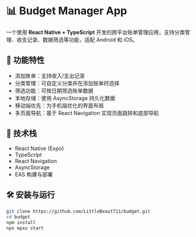 # 📊 Budget Manager App

一个使用 **React Native + TypeScript** 开发的跨平台账单管理应用，支持分类管理、收支记录、数据筛选等功能，适配 Android 和 iOS。

## 🚀 功能特性

- 添加账单：支持收入/支出记录
- 分类管理：可自定义分类并在添加账单时选择
- 筛选功能：可按日期筛选账单数据
- 本地存储：使用 AsyncStorage 持久化数据
- 移动端优先：为手机端优化的界面布局
- 多页面导航：基于 React Navigation 实现页面跳转和底部导航

## 📱 技术栈

- React Native (Expo)
- TypeScript
- React Navigation
- AsyncStorage
- EAS 构建与部署

## 🛠 安装与运行

```bash
git clone https://github.com/LittleBeast711/budget.git
cd budget
npm install
npx epxo start
